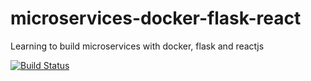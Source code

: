 # microservices-docker-flask-react
Learning to build microservices with docker, flask and reactjs

[![Build Status](https://travis-ci.org/nmsbane/microservices-docker-flask-react.svg?branch=master)](https://travis-ci.org/nmsbane/microservices-docker-flask-react)
